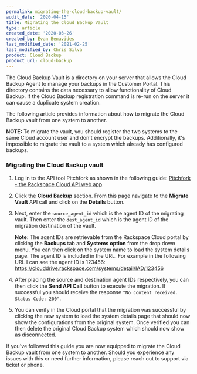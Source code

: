 ```yaml
---
permalink: migrating-the-cloud-backup-vault/
audit_date: '2020-04-15'
title: Migrating the Cloud Backup Vault
type: article
created_date: '2020-03-26'
created_by: Evan Benavides
last_modified_date: '2021-02-25'
last_modified_by: Chris Silva
product: Cloud Backup
product_url: cloud-backup
---
```


The Cloud Backup Vault is a directory on your server that allows the Cloud Backup Agent to manage your backups in the Customer Portal. This directory contains the data necessary to allow functionality of Cloud Backup. If the Cloud Backup registration command is re-run on the server it can cause a duplicate system creation.

The following article provides information about how to migrate the Cloud Backup vault from one system to another.

**NOTE:** To migrate the vault, you should register the two systems to the same Cloud account user and don't encrypt the backups. Additionally, it's impossible to migrate the vault to a system which already has configured backups.


### Migrating the Cloud Backup vault

1. Log in to the API tool Pitchfork as shown in the following guide:
[Pitchfork - the Rackspace Cloud API web app](/support/how-to/pitchfork-the-rackspace-cloud-api-web-application/) 

2. Click the **Cloud Backup** section. From this page navigate to the **Migrate Vault** API call and click on the **Details** button. 

3. Next, enter the `source_agent_id` which is the agent ID of the migrating vault. Then enter the `dest_agent_id` which is the agent ID of the migration destination of the vault. 

    **Note:** The agent IDs are retrievable from the Rackspace Cloud portal by clicking the **Backups** tab and **Systems option** from the drop down menu. You can then click on the system name to load the system details page. The agent ID is included in the URL. For example in the following URL I can see the agent ID is 123456: https://clouddrive.rackspace.com/systems/detail/IAD/123456

4. After placing the source and destination agent IDs respectively, you can then click the **Send API Call** button to execute the migration. If successful you should receive the response `"No content received. Status Code: 200"`.

5. You can verify in the Cloud portal that the migration was successful by clicking the new system to load the system details page that should now show the configurations from the original system. Once verified you can then delete the original Cloud Backup system which should now show as disconnected.

If you've followed this guide you are now equipped to migrate the Cloud Backup vault from one system to another. Should you experience any issues with this or need further information, please reach out to support via ticket or phone.
